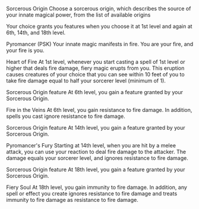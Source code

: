
Sorcerous Origin
Choose a sorcerous origin, which describes the source of your innate magical power, from the list of available origins

Your choice grants you features when you choose it at 1st level and again at 6th, 14th, and 18th level.

Pyromancer (PSK)
Your innate magic manifests in fire. You are your fire, and your fire is you.

Heart of Fire
At 1st level, whenever you start casting a spell of 1st level or higher that deals fire damage, fiery magic erupts from you. This eruption causes creatures of your choice that you can see within 10 feet of you to take fire damage equal to half your sorcerer level (minimum of 1).

Sorcerous Origin feature
At 6th level, you gain a feature granted by your Sorcerous Origin.

Fire in the Veins
At 6th level, you gain resistance to fire damage. In addition, spells you cast ignore resistance to fire damage.

Sorcerous Origin feature
At 14th level, you gain a feature granted by your Sorcerous Origin.

Pyromancer's Fury
Starting at 14th level, when you are hit by a melee attack, you can use your reaction to deal fire damage to the attacker. The damage equals your sorcerer level, and ignores resistance to fire damage.

Sorcerous Origin feature
At 18th level, you gain a feature granted by your Sorcerous Origin.

Fiery Soul
At 18th level, you gain immunity to fire damage. In addition, any spell or effect you create ignores resistance to fire damage and treats immunity to fire damage as resistance to fire damage.

